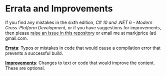 # Errata and Improvements

If you find any mistakes in the sixth edition, *C# 10 and .NET 6 - Modern Cross-Platform Development*, or if you have suggestions for improvements, then please [raise an issue in this repository](https://github.com/markjprice/cs11dotnet7/issues) or email me at markjprice (at) gmail.com.

[**Errata**](errata.md): Typos or mistakes in code that would cause a compilation error that prevents a successful build.

[**Improvements**](improvements.md): Changes to text or code that would improve the content. These are optional.
